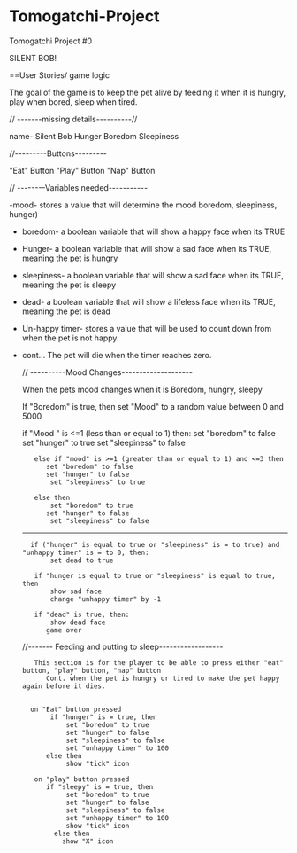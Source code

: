 # Tomogatchi-Project

Tomogatchi Project #0

SILENT BOB!

==User Stories/ game logic

The goal of the game is to keep the pet alive by feeding it when it is hungry, play when bored, sleep when tired.

// -------missing details----------//

name- Silent Bob
Hunger
Boredom
Sleepiness

//---------Buttons---------

"Eat" Button
"Play" Button
"Nap" Button

// --------Variables needed-----------

-mood- stores a value that will determine the mood boredom, sleepiness, hunger)

- boredom- a boolean variable that will show a happy face when its TRUE
- Hunger- a boolean variable that will show a sad face when its TRUE, meaning the pet is hungry
- sleepiness- a boolean variable that will show a sad face when its TRUE, meaning the pet is sleepy
- dead- a boolean variable that will show a lifeless face when its TRUE, meaning the pet is dead
- Un-happy timer- stores a value that will be used to count down from when the pet is not happy.
- cont... The pet will die when the timer reaches zero.

  // ----------Mood Changes--------------------

  When the pets mood changes when it is Boredom, hungry, sleepy

  If "Boredom" is true, then set "Mood" to a random value between 0 and 5000

  if "Mood " is <=1 (less than or equal to 1) then:
  set "boredom" to false
  set "hunger" to true
  set "sleepiness" to false

         else if "mood" is >=1 (greater than or equal to 1) and <=3 then
            set "boredom" to false
            set "hunger" to false
             set "sleepiness" to true

         else then
             set "boredom" to true
            set "hunger" to false
             set "sleepiness" to false

  ***

        if ("hunger" is equal to true or "sleepiness" is = to true) and "unhappy timer" is = to 0, then:
             set dead to true

         if "hunger is equal to true or "sleepiness" is equal to true, then
             show sad face
             change "unhappy timer" by -1

         if "dead" is true, then:
             show dead face
            game over


    //------- Feeding and putting to sleep------------------

         This section is for the player to be able to press either "eat" button, "play" button, "nap" button
            Cont. when the pet is hungry or tired to make the pet happy again before it dies.


        on "Eat" button pressed
             if "hunger" is = true, then
                 set "boredom" to true
                 set "hunger" to false
                 set "sleepiness" to false
                 set "unhappy timer" to 100
            else then
                 show "tick" icon

         on "play" button pressed
            if "sleepy" is = true, then
                 set "boredom" to true
                 set "hunger" to false
                 set "sleepiness" to false
                 set "unhappy timer" to 100
                 show "tick" icon
              else then
                show "X" icon
